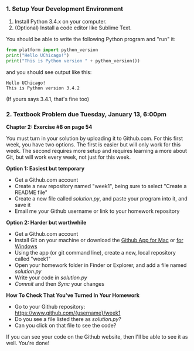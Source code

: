### 1. Setup Your Development Environment

1. Install Python 3.4.x on your computer.  
1. (Optional) Install a code editor like Sublime Text.

You should be able to write the following Python program and "run" it:

``` python
from platform import python_version
print("Hello UChicago!")
print("This is Python version " + python_version())
```

and you should see output like this:

```
Hello UChicago!
This is Python version 3.4.2
```

(If yours says 3.4.1, that's fine too)

### 2. Textbook Problem due Tuesday, January 13, 6:00pm

**Chapter 2: Exercise #8 on page 54**

You must turn in your solution by uploading it to Github.com. For this first week, you have two options.  The first is easier but will only work for this week.  The second requires more setup and requires learning a more about Git, but will work every week, not just for this week.

**Option 1: Easiest but temporary**
* Get a Github.com account
* Create a new repository named "week1", being sure to select "Create a README file"
* Create a new file called _solution.py_, and paste your program into it, and save it
* Email me your Github username or link to your homework repository

**Option 2: Harder but worthwhile**
* Get a Github.com account
* Install Git on your machine or download the [Github App for Mac](mac.github.com) or [for Windows](windows.github.com)
* Using the app (or git command line), create a new, local repository called "week1"
* Open your homework folder in Finder or Explorer, and add a file named _solution.py_ 
* Write your code in _solution.py_
* _Commit_ and then _Sync_ your changes 

**How To Check That You've Turned In Your Homework**

* Go to your Github repository: https://www.github.com/{username}/week1
* Do you see a file listed there as _solution.py_?
* Can you click on that file to see the code?

If you can see your code on the Github website, then I'll be able to see it as well. You're done!

